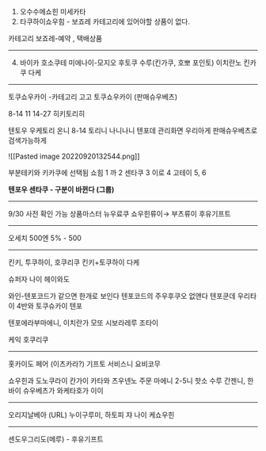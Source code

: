 1. 오수수메쇼힌 미세카타
2. 타쿠하이쇼우힘 - 보죠레  카테고리에 있어야할 상품이 없다.

카테고리
보죠레-예약 , 택배상품 

---

4. 바이카 호소쿠테 미에나이-모지오 후토쿠 수루(킨가쿠, 호뽀 포인토)
이치란노 킨카쿠 다케

---
토쿠쇼우카이 -카테고리 
고고 토쿠쇼우카이 (판매슈우베츠)

8-14
11
14-27
히키토리히

텐토우 우케토리 온니 8-14 토리니 나니나니 텐포데 
관리화면 우리아게 판매슈우베츠로 검색가능하게

![[Pasted image 20220920132544.png]]

부분테키와 키카쿠에 선택됨
쇼힘
1 까 2 센타쿠 
3 이로
4 고테이
5, 6 

__텐포우 센타쿠 - 구분이 바뀐다 (그룹)__

---
9/30 사전 확인 가능
상품마스터 뉴우료쿠 쇼우힌류이→ 부츠류이
후유기프트 

---
오세치 500엔
5% - 500

---
킨키, 투쿠하이, 호쿠리쿠
킨키+토쿠하이 다케 

슈퍼자 나이 헤이와도

와인-텐포코드가 같으면 한개로 보인다 텐포코드의 주우후쿠오 없앤다
텐포쿤데 우리타이
4반와 토쿠슈카이 텐포

텐포에라부마에니, 이치란가 모또 시보라레루 조타이

케익 호쿠리쿠

---
홋카이도 페어 (이츠카라?)
기프토 서비스니 요비코무

쇼우힌과 도노쿠라이
칸가이 카타와 츠우넨노
주문 마에니 2-5니 핫소 수루
간젠니, 한바이 슈우베츠가 와케타호가 이이

---
오리지날베아 (URL) 누이구루미, 하토피 쟈 나이
케쇼우힌

---
센도우그리도(메루) - 후유기프트











